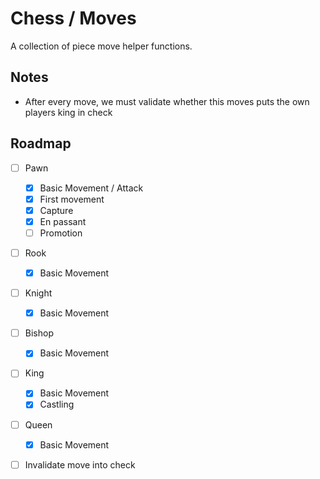 # Chess / Moves

A collection of piece move helper functions.

## Notes
- After every move, we must validate whether this moves puts the own players king in check

## Roadmap
- [ ] Pawn
  - [x] Basic Movement / Attack
  - [x] First movement
  - [x] Capture
  - [x] En passant
  - [ ] Promotion
- [ ] Rook
  - [x] Basic Movement
- [ ] Knight
  - [x] Basic Movement
- [ ] Bishop
  - [x] Basic Movement
- [ ] King
  - [x] Basic Movement
  - [x] Castling
- [ ] Queen
  - [x] Basic Movement
- [ ] Invalidate move into check


